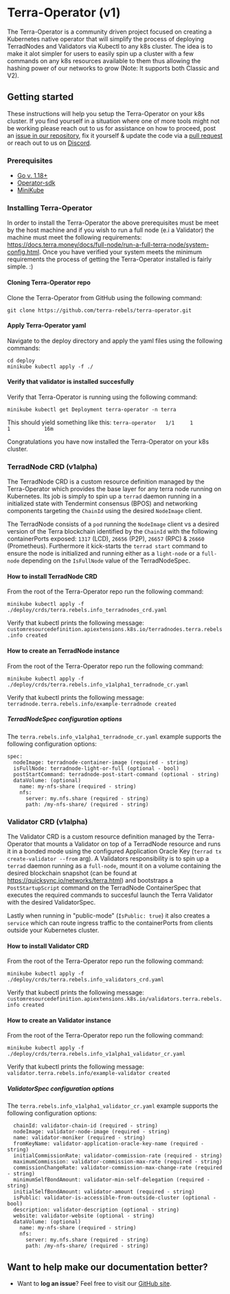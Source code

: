 Terra-Operator (v1)
======================================

The Terra-Operator is a community driven project focused on creating a Kubernetes native operator that will simplify the process of deploying TerradNodes and Validators via Kubectl to any k8s cluster. The idea is to make it alot simpler for users to easily spin up a cluster with a few commands on any k8s resources available to them thus allowing the hashing power of our networks to grow (Note: It supports both Classic and V2).

## Getting started
These instructions will help you setup the Terra-Operator on your k8s cluster. If you find yourself in a situation where one of more tools might not be working please reach out to us for assistance on how to proceed, post an [issue in our repository](https://github.com/terra-rebels/terra-operator/issues), fix it yourself & update the code via a [pull request](https://github.com/terra-rebels/terra-operator/pulls) or reach out to us on [Discord](https://discord.gg/zW43ghuMpa).

### Prerequisites
* [Go v. 1.18+](https://go.dev/dl/)
* [Operator-sdk](https://sdk.operatorframework.io/docs/installation/)
* [MiniKube](https://minikube.sigs.k8s.io/docs/start/)

### Installing Terra-Operator
In order to install the Terra-Operator the above prerequisites must be meet by the host machine and if you wish to run a full node (e.i a Validator) the machine must meet the following requirements: https://docs.terra.money/docs/full-node/run-a-full-terra-node/system-config.html. Once you have verified your system meets the minimum requirements the process of getting the Terra-Operator installed is fairly simple. :)

#### Cloning Terra-Operator repo
Clone the Terra-Operator from GitHub using the following command:

```
git clone https://github.com/terra-rebels/terra-operator.git
```

#### Apply Terra-Operator yaml
Navigate to the deploy directory and apply the yaml files using the following commands:

```
cd deploy
minikube kubectl apply -f ./
```

#### Verify that validator is installed succesfully
Verify that Terra-Operator is running using the following command:

```
minikube kubectl get Deployment terra-operator -n terra
```

This should yield something like this: `terra-operator   1/1     1            1           16m`

Congratulations you have now installed the Terra-Operator on your k8s cluster.

### TerradNode CRD (v1alpha)
The TerradNode CRD is a custom resource definition managed by the Terra-Operator which provides the base layer for any terra node running on Kubernetes. Its job is simply to spin up a `terrad` daemon running in a initialized state with Tendermint consensus (BPOS) and networking components targeting the `ChainId` using the desired `NodeImage` client.

The TerradNode consists of a `pod` running the `NodeImage` client vs a desired version of the Terra blockchain identified by the `ChainId` with the following containerPorts exposed: `1317` (LCD), `26656` (P2P), `26657` (RPC) & `26660` (Prometheus). Furthermore it kick-starts the `terrad start` command to ensure the node is initialized and running either as a `light-node` or a `full-node` depending on the `IsFullNode` value of the TerradNodeSpec. 

#### How to install TerradNode CRD
From the root of the Terra-Operator repo run the following command:

```
minikube kubectl apply -f ./deploy/crds/terra.rebels.info_terradnodes_crd.yaml
```

Verify that kubectl prints the following message: `customresourcedefinition.apiextensions.k8s.io/terradnodes.terra.rebels.info created`

#### How to create an TerradNode instance
From the root of the Terra-Operator repo run the following command:

```
minikube kubectl apply -f ./deploy/crds/terra.rebels.info_v1alpha1_terradnode_cr.yaml
```

Verify that kubectl prints the following message: `terradnode.terra.rebels.info/example-terradnode created`

##### TerradNodeSpec configuration options
The `terra.rebels.info_v1alpha1_terradnode_cr.yaml` example supports the following configuration options:

```
spec:
  nodeImage: terradnode-container-image (required - string)
  isFullNode: terradnode-light-or-full (optional - bool)
  postStartCommand: terradnode-post-start-command (optional - string)
  dataVolume: (optional)
    name: my-nfs-share (required - string)
    nfs:
      server: my.nfs.share (required - string)
      path: /my-nfs-share/ (required - string)
```

### Validator CRD (v1alpha)
The Validator CRD is a custom resource definition managed by the Terra-Operator that mounts a Validator on top of a TerradNode resource and runs it in a bonded mode using the configured Application Oracle Key (`terrad tx create-validator --from` arg). A Validators responsibility is to spin up a `terrad` daemon running as a `full-node`, mount it on a volume containing the desired blockchain snapshot (can be found at https://quicksync.io/networks/terra.html) and bootstraps a `PostStartupScript` command on the TerradNode ContainerSpec that executes the required commands to succesful launch the Terra Validator with the desired ValidatorSpec.

Lastly when running in "public-mode" (`IsPublic: true`) it also creates a `service` which can route ingress traffic to the containerPorts from clients outside your Kubernetes cluster.

#### How to install Validator CRD
From the root of the Terra-Operator repo run the following command:

```
minikube kubectl apply -f ./deploy/crds/terra.rebels.info_validators_crd.yaml
```

Verify that kubectl prints the following message: `customresourcedefinition.apiextensions.k8s.io/validators.terra.rebels.info created`

#### How to create an Validator instance
From the root of the Terra-Operator repo run the following command:

```
minikube kubectl apply -f ./deploy/crds/terra.rebels.info_v1alpha1_validator_cr.yaml
```

Verify that kubectl prints the following message: `validator.terra.rebels.info/example-validator created`

##### ValidatorSpec configuration options
The `terra.rebels.info_v1alpha1_validator_cr.yaml` example supports the following configuration options:

```
  chainId: validator-chain-id (required - string)
  nodeImage: validator-node-image (required - string)
  name: validator-moniker (required - string)
  fromKeyName: validator-application-oracle-key-name (required - string)
  initialCommissionRate: validator-commission-rate (required - string)
  maximumCommission: validator-commission-max-rate (required - string)
  commissionChangeRate: validator-commission-max-change-rate (required - string)
  minimumSelfBondAmount: validator-min-self-delegation (required - string)
  initialSelfBondAmount: validator-amount (required - string)
  isPublic: validator-is-accessible-from-outside-cluster (optional - bool)
  description: validator-description (optional - string)
  website: validator-website (optional - string)
  dataVolume: (optional)
    name: my-nfs-share (required - string)
    nfs:
      server: my.nfs.share (required - string)
      path: /my-nfs-share/ (required - string)
```

## Want to help make our documentation better?
 * Want to **log an issue**? Feel free to visit our [GitHub site](https://github.com/terra-rebels/terra-operator/issues).
 
